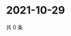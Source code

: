 # 2021-10-29

共 0 条

<!-- BEGIN WEIBO -->
<!-- 最后更新时间 Fri Oct 29 2021 22:00:59 GMT+0800 (China Standard Time) -->

<!-- END WEIBO -->

